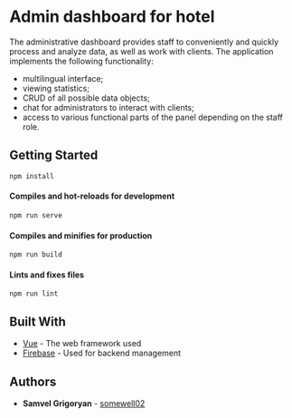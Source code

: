 # Admin dashboard for hotel

The administrative dashboard provides staff to conveniently and quickly process and analyze data, as well as work with clients. The application implements the following functionality: 
- multilingual interface;
- viewing statistics;
- CRUD of all possible data objects;
- chat for administrators to interact with clients;
- access to various functional parts of the panel depending on the staff role.

## Getting Started

```
npm install
```

#### Compiles and hot-reloads for development
```
npm run serve
```

#### Compiles and minifies for production
```
npm run build
```

#### Lints and fixes files
```
npm run lint
```

## Built With

* [Vue](https://vuejs.org/guide/introduction.html) - The web framework used
* [Firebase](https://firebase.google.com/docs?authuser=0&hl=en) - Used for backend management

## Authors

* **Samvel Grigoryan** - [somewell02](https://github.com/somewell02)

